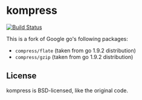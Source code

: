 # kompress

[![Build Status](https://travis-ci.org/itchio/kompress.svg?branch=master)](https://travis-ci.org/itchio/kompress)

This is a fork of Google go's following packages:

  * `compress/flate` (taken from go 1.9.2 distribution)
  * `compress/gzip` (taken from go 1.9.2 distribution)

## License

kompress is BSD-licensed, like the original code.
